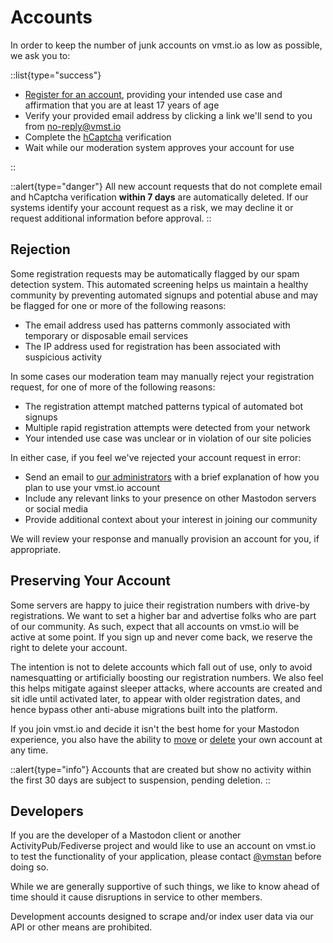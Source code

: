 # Accounts

In order to keep the number of junk accounts on vmst.io as low as possible, we ask you to:

::list{type="success"}

- [Register for an account](https://vmst.io/auth/sign_up), providing your intended use case and affirmation that you are at least 17 years of age
- Verify your provided email address by clicking a link we'll send to you from [no-reply@vmst.io](/infrastructure/mailer)
- Complete the [hCaptcha](https://www.hcaptcha.com) verification
- Wait while our moderation system approves your account for use

::

::alert{type="danger"}
All new account requests that do not complete email and hCaptcha verification **within 7 days** are automatically deleted.
If our systems identify your account request as a risk, we may decline it or request additional information before approval.
::

## Rejection

Some registration requests may be automatically flagged by our spam detection system.
This automated screening helps us maintain a healthy community by preventing automated signups and potential abuse and may be flagged for one or more of the following reasons:

- The email address used has patterns commonly associated with temporary or disposable email services
- The IP address used for registration has been associated with suspicious activity

In some cases our moderation team may manually reject your registration request, for one of more of the following reasons:

- The registration attempt matched patterns typical of automated bot signups
- Multiple rapid registration attempts were detected from your network
- Your intended use case was unclear or in violation of our site policies

In either case, if you feel we've rejected your account request in error:

- Send an email to [our administrators](/about/staff) with a brief explanation of how you plan to use your vmst.io account
- Include any relevant links to your presence on other Mastodon servers or social media
- Provide additional context about your interest in joining our community

We will review your response and manually provision an account for you, if appropriate.

## Preserving Your Account

Some servers are happy to juice their registration numbers with drive-by registrations.
We want to set a higher bar and advertise folks who are part of our community.
As such, expect that all accounts on vmst.io will be active at some point.
If you sign up and never come back, we reserve the right to delete your account.

The intention is not to delete accounts which fall out of use, only to avoid namesquatting or artificially boosting our registration numbers.
We also feel this helps mitigate against sleeper attacks, where accounts are created and sit idle until activated later, to appear with older registration dates, and hence bypass other anti-abuse migrations built into the platform.

If you join vmst.io and decide it isn't the best home for your Mastodon experience, you also have the ability to [move](https://docs.joinmastodon.org/user/moving/#migration) or [delete](https://docs.joinmastodon.org/user/moving/#delete) your own account at any time.

::alert{type="info"}
Accounts that are created but show no activity within the first 30 days are subject to suspension, pending deletion.
::

## Developers

If you are the developer of a Mastodon client or another ActivityPub/Fediverse project and would like to use an account on vmst.io to test the functionality of your application, please contact [@vmstan](https://vmst.io/@vmstan) before doing so.

While we are generally supportive of such things, we like to know ahead of time should it cause disruptions in service to other members.

Development accounts designed to scrape and/or index user data via our API or other means are prohibited.
